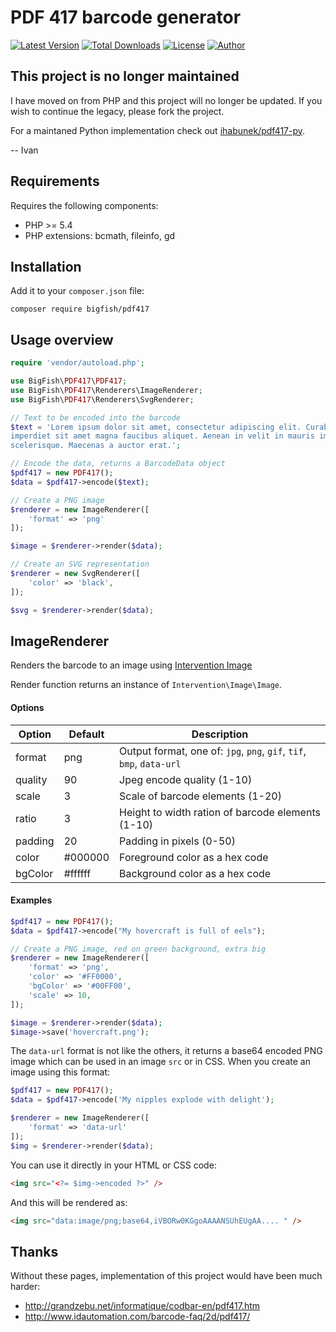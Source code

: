 PDF 417 barcode generator
=========================

[![Latest Version](https://img.shields.io/packagist/v/bigfish/pdf417.svg?style=flat-square&label=stable)](https://packagist.org/packages/bigfish/pdf417)
[![Total Downloads](https://img.shields.io/packagist/dt/bigfish/pdf417.svg?style=flat-square)](https://packagist.org/packages/bigfish/pdf417)
[![License](https://img.shields.io/packagist/l/bigfish/pdf417.svg?style=flat-square)](https://packagist.org/packages/bigfish/pdf417)
[![Author](https://img.shields.io/badge/author-%40ihabunek-blue.svg?style=flat-square)](https://twitter.com/ihabunek)

This project is no longer maintained
------------------------------------

I have moved on from PHP and this project will no longer be updated. If you wish to continue the legacy, please fork the project.

For a maintaned Python implementation check out [ihabunek/pdf417-py](https://github.com/ihabunek/pdf417-py/).

-- Ivan

Requirements
------------

Requires the following components:

* PHP >= 5.4
* PHP extensions: bcmath, fileinfo, gd

Installation
------------

Add it to your `composer.json` file:

```
composer require bigfish/pdf417
```

Usage overview
--------------

```php
require 'vendor/autoload.php';

use BigFish\PDF417\PDF417;
use BigFish\PDF417\Renderers\ImageRenderer;
use BigFish\PDF417\Renderers\SvgRenderer;

// Text to be encoded into the barcode
$text = 'Lorem ipsum dolor sit amet, consectetur adipiscing elit. Curabitur
imperdiet sit amet magna faucibus aliquet. Aenean in velit in mauris imperdiet
scelerisque. Maecenas a auctor erat.';

// Encode the data, returns a BarcodeData object
$pdf417 = new PDF417();
$data = $pdf417->encode($text);

// Create a PNG image
$renderer = new ImageRenderer([
    'format' => 'png'
]);

$image = $renderer->render($data);

// Create an SVG representation
$renderer = new SvgRenderer([
    'color' => 'black',
]);

$svg = $renderer->render($data);
```

ImageRenderer
-------------

Renders the barcode to an image using [Intervention Image](http://image.intervention.io/)

Render function returns an instance of `Intervention\Image\Image`.

#### Options

Option  | Default | Description
------- | ------- | -----------
format  | png     | Output format, one of: `jpg`, `png`, `gif`, `tif`, `bmp`, `data-url`
quality | 90      | Jpeg encode quality (1-10)
scale   | 3       | Scale of barcode elements (1-20)
ratio   | 3       | Height to width ration of barcode elements (1-10)
padding | 20      | Padding in pixels (0-50)
color   | #000000 | Foreground color as a hex code
bgColor | #ffffff | Background color as a hex code

#### Examples

```php
$pdf417 = new PDF417();
$data = $pdf417->encode("My hovercraft is full of eels");

// Create a PNG image, red on green background, extra big
$renderer = new ImageRenderer([
    'format' => 'png',
    'color' => '#FF0000',
    'bgColor' => '#00FF00',
    'scale' => 10,
]);

$image = $renderer->render($data);
$image->save('hovercraft.png');
```

The `data-url` format is not like the others, it returns a base64 encoded PNG
image which can be used in an image `src` or in CSS. When you create an image
using this format:

```php
$pdf417 = new PDF417();
$data = $pdf417->encode('My nipples explode with delight');

$renderer = new ImageRenderer([
    'format' => 'data-url'
]);
$img = $renderer->render($data);
```

You can use it directly in your HTML or CSS code:

```html
<img src="<?= $img->encoded ?>" />
```

And this will be rendered as:
```html
<img src="data:image/png;base64,iVBORw0KGgoAAAANSUhEUgAA.... " />
```

Thanks
------

Without these pages, implementation of this project would have been much harder:

* http://grandzebu.net/informatique/codbar-en/pdf417.htm
* http://www.idautomation.com/barcode-faq/2d/pdf417/
